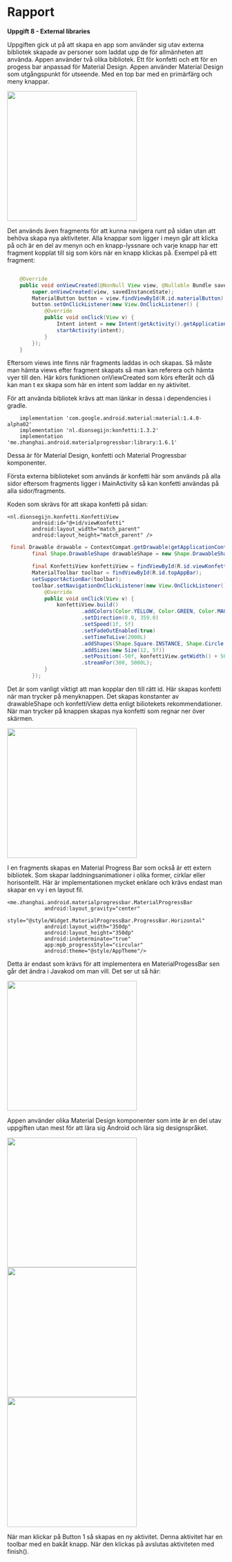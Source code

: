 
# Rapport

**Uppgift 8 - External libraries**

Uppgiften gick ut på att skapa en app som använder sig utav externa bibliotek skapade av personer som laddat upp de för allmänheten att använda. Appen använder två olika bibliotek. Ett för konfetti och ett för en progess bar anpassad för Material Design. Appen använder Material Design som utgångspunkt för utseende. Med en top bar med en primärfärg och meny knappar. 

<img src="app1.png" width="300">

Det används även fragments för att kunna navigera runt på sidan utan att behöva skapa nya aktiviteter. Alla knappar som ligger i meyn går att klicka på och är en del av menyn och en knapp-lyssnare och varje knapp har ett fragment kopplat till sig som körs när en knapp klickas på. Exempel på ett fragment:

```Java

    @Override
    public void onViewCreated(@NonNull View view, @Nullable Bundle savedInstanceState) {
        super.onViewCreated(view, savedInstanceState);
        MaterialButton button = view.findViewById(R.id.materialButton);
        button.setOnClickListener(new View.OnClickListener() {
            @Override
            public void onClick(View v) {
                Intent intent = new Intent(getActivity().getApplicationContext(), SecondActivity.class);
                startActivity(intent);
            }
        });
    }

```
Eftersom views inte finns när fragments laddas in och skapas. Så måste man hämta views efter fragment skapats så man kan referera och hämta vyer till den. Här körs funktionen onViewCreated som körs efteråt och då kan man t ex skapa som här en intent som laddar en ny aktivitet.

För att använda bibliotek krävs att man länkar in dessa i dependencies i gradle. 
```
    implementation 'com.google.android.material:material:1.4.0-alpha02'
    implementation 'nl.dionsegijn:konfetti:1.3.2'
    implementation 'me.zhanghai.android.materialprogressbar:library:1.6.1'
```
Dessa är för Material Design, konfetti och Material Progressbar komponenter.

Första externa biblioteket som används är konfetti här som används på alla sidor eftersom fragments ligger i MainActivity så kan konfetti användas på alla sidor/fragments.

Koden som skrävs för att skapa konfetti på sidan:

```
<nl.dionsegijn.konfetti.KonfettiView
        android:id="@+id/viewKonfetti"
        android:layout_width="match_parent"
        android:layout_height="match_parent" />
```

```Java
 final Drawable drawable = ContextCompat.getDrawable(getApplicationContext(), R.drawable.ic_favorite_24);
        final Shape.DrawableShape drawableShape = new Shape.DrawableShape(drawable, true);

        final KonfettiView konfettiView = findViewById(R.id.viewKonfetti);
        MaterialToolbar toolbar = findViewById(R.id.topAppBar);
        setSupportActionBar(toolbar);
        toolbar.setNavigationOnClickListener(new View.OnClickListener() {
            @Override
            public void onClick(View v) {
                konfettiView.build()
                        .addColors(Color.YELLOW, Color.GREEN, Color.MAGENTA, Color.BLUE)
                        .setDirection(0.0, 359.0)
                        .setSpeed(1f, 5f)
                        .setFadeOutEnabled(true)
                        .setTimeToLive(2000L)
                        .addShapes(Shape.Square.INSTANCE, Shape.Circle.INSTANCE, drawableShape)
                        .addSizes(new Size(12, 5f))
                        .setPosition(-50f, konfettiView.getWidth() + 50f, -50f, -50f)
                        .streamFor(300, 5000L);
            }
        });
```
Det är som vanligt viktigt att man kopplar den till rätt id. Här skapas konfetti när man trycker på menyknappen. Det skapas konstanter av drawableShape och konfettiView detta enligt biliotekets rekommendationer. När man trycker på knappen skapas nya konfetti som regnar ner över skärmen.

<img src="app3.png" width="300">

I en fragments skapas en Material Progress Bar som också är ett extern bibliotek. Som skapar laddningsanimationer i olika former, cirklar eller horisontellt. Här är implementationen mycket enklare och krävs endast man skapar en vy i en layout fil.

```
<me.zhanghai.android.materialprogressbar.MaterialProgressBar
            android:layout_gravity="center"
            style="@style/Widget.MaterialProgressBar.ProgressBar.Horizontal"
            android:layout_width="350dp"
            android:layout_height="350dp"
            android:indeterminate="true"
            app:mpb_progressStyle="circular"
            android:theme="@style/AppTheme"/>
```
Detta är endast som krävs för att implementera en MaterialProgessBar sen går det ändra i Javakod om man vill. Det ser ut så här:

<img src="app4.png" width="300">

Appen använder olika Material Design komponenter som inte är en del utav uppgiften utan mest för att lära sig Android och lära sig designspråket.

<img src="app7.png" width="300"><img src="app5.png" width="300"><img src="app6.png" width="300">

När man klickar på Button 1 så skapas en ny aktivitet. Denna aktivitet har en toolbar med en bakåt knapp. När den klickas på avslutas aktiviteten med finish().
